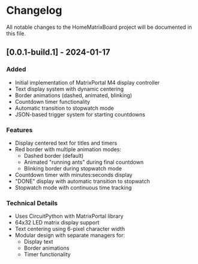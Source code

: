 # Changelog

All notable changes to the HomeMatrixBoard project will be documented in this file.

## [0.0.1-build.1] - 2024-01-17

### Added
- Initial implementation of MatrixPortal M4 display controller
- Text display system with dynamic centering
- Border animations (dashed, animated, blinking)
- Countdown timer functionality
- Automatic transition to stopwatch mode
- JSON-based trigger system for starting countdowns

### Features
- Display centered text for titles and timers
- Red border with multiple animation modes:
  - Dashed border (default)
  - Animated "running ants" during final countdown
  - Blinking border during stopwatch mode
- Countdown timer with minutes:seconds display
- "DONE" display with automatic transition to stopwatch
- Stopwatch mode with continuous time tracking

### Technical Details
- Uses CircuitPython with MatrixPortal library
- 64x32 LED matrix display support
- Text centering using 6-pixel character width
- Modular design with separate managers for:
  - Display text
  - Border animations
  - Timer functionality 